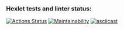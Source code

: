 ### Hexlet tests and linter status:
[![Actions Status](https://github.com/balemger/php-project-lvl1/workflows/hexlet-check/badge.svg)](https://github.com/balemger/php-project-lvl1/actions)
[![Maintainability](https://api.codeclimate.com/v1/badges/83c78db2562ead7b3ce2/maintainability)](https://codeclimate.com/github/balemger/php-project-lvl1/maintainability)
[![asciicast](https://asciinema.org/a/3ZRJCH1AM6SklEAPnS5rVcGoz.png)](https://asciinema.org/a/3ZRJCH1AM6SklEAPnS5rVcGoz)